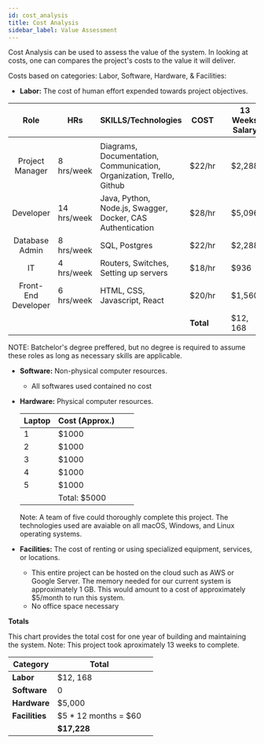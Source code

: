 ```yaml
---
id: cost_analysis 
title: Cost Analysis 
sidebar_label: Value Assessment
---
```


Cost Analysis can be used to assess the value of the system. In looking at costs, one can compares the project's costs to the value it will deliver.  

Costs based on categories: Labor, Software, Hardware, & Facilities: 

- **Labor:** The cost of human effort expended towards project objectives.

|        Role         | HRs         | SKILLS/Technologies                                          | COST      |      | 13 Weeks Salary |
| :-----------------: | ----------- | ------------------------------------------------------------ | --------- | ---- | --------------- |
|                     |             |                                                              |           |      |                 |
|   Project Manager   | 8 hrs/week  | Diagrams, Documentation, Communication, Organization, Trello, Github | $22/hr    |      | $2,288          |
|      Developer      | 14 hrs/week | Java, Python, Node.js, Swagger, Docker, CAS Authentication   | $28/hr    |      | $5,096          |
|   Database Admin    | 8 hrs/week  | SQL, Postgres                                                | $22/hr    |      | $2,288          |
|         IT          | 4 hrs/week  | Routers, Switches, Setting up servers                        | $18/hr    |      | $936            |
| Front-End Developer | 6 hrs/week  | HTML, CSS, Javascript, React                                 | $20/hr    |      | $1,560          |
|                     |             |                                                              | **Total** |      | $12, 168        |

NOTE: Batchelor's degree preffered, but no degree is required to assume these roles as long as necessary skills are applicable. 

- **Software:** Non-physical computer resources.

  - All softwares used contained no cost 

    

- **Hardware:** Physical computer resources.

  | Laptop | Cost (Approx.) |      |      |
  | ------ | -------------- | ---- | ---- |
  | 1      | $1000          |      |      |
  | 2      | $1000          |      |      |
  | 3      | $1000          |      |      |
  | 4      | $1000          |      |      |
  | 5      | $1000          |      |      |
  |        | Total: $5000   |      |      |

  Note: A team of five could thoroughly complete this project. The technologies used are avaiable on all macOS, Windows, and Linux operating systems. 

  

- **Facilities:** The cost of renting or using specialized equipment, services, or locations.

  - This entire project can be hosted on the cloud such as AWS or Google Server. The memory needed for our current system is approximately 1 GB. This would amount to a cost of approximately $5/month to run this system.
  - No office space necessary   

**Totals** 

This chart provides the total cost for one year of building and maintaining the system. Note: This project took aproximately 13 weeks to complete. 

| Category       | Total                |      |
| -------------- | -------------------- | ---- |
| **Labor**      | $12, 168             |      |
| **Software**   | 0                    |      |
| **Hardware**   | $5,000               |      |
| **Facilities** | $5 * 12 months = $60 |      |
|                | **$17,228**          |      |

